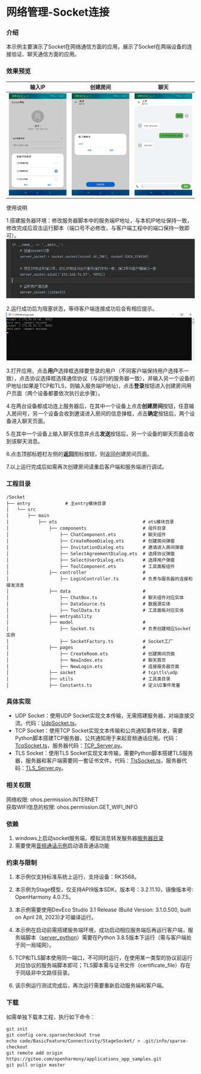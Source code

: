 # 网络管理-Socket连接

### 介绍

本示例主要演示了Socket在网络通信方面的应用，展示了Socket在两端设备的连接验证、聊天通信方面的应用。

### 效果预览
| 输入IP | 创建房间 | 聊天  |
|------------------------------------|-----------------------------------------|-----------------------------------|
| ![](screenshots/devices/input.png) | ![](screenshots/devices/createRoom.png) | ![](screenshots/devices/chat.png) |

使用说明

1.搭建服务器环境：修改服务器脚本中的服务端IP地址，与本机IP地址保持一致，修改完成后双击运行脚本（端口号不必修改，与客户端工程中的端口保持一致即可）。  
![server.png](screenshots/devices/modifyIp.png)

2.运行成功后为阻塞状态，等待客户端连接成功后会有相应提示。  
![server.png](screenshots/devices/server.png)

3.打开应用，点击**用户**选择框选择要登录的用户（不同客户端保持用户选择不一致），点击协议选择框选择通信协议（与运行的服务器一致），并输入另一个设备的IP地址(如果是TCP和TLS，则输入服务端IP地址)，点击**登录**按钮进入创建房间用户页面（两个设备都要依次执行此步骤）。

4.在两台设备都成功连上服务器后，在其中一个设备上点击**创建房间**按钮，任意输入房间号，另一个设备会收到邀请进入房间的信息弹框，点击**确定**按钮后，两个设备进入聊天页面。

5.在其中一个设备上输入聊天信息并点击**发送**按钮后，另一个设备的聊天页面会收到该聊天消息。

6.点击顶部标题栏左侧的**返回**图标按钮，则返回创建房间页面。

7.以上运行完成后如需再次创建房间请重启客户端和服务端进行调试。

### 工程目录

```
/Socket
├── entry             # 主entry模块目录
│   └── src
│       ├── main
│           ├── ets                                # ets模块目录
│               ├── components                     # 组件目录
│                   ├── ChatComponent.ets          # 聊天组件
│                   ├── CreateRoomDialog.ets       # 创建房间弹窗
│                   ├── InvitationDialog.ets       # 邀请进入房间弹窗
│                   ├── SelectAgreementDialog.ets  # 选择协议弹窗
│                   ├── SelectUserDialog.ets       # 选择用户弹窗
│                   ├── ToolComponent.ets          # 工具面板组件
│               ├── controller                     # 
│                   ├── LoginController.ts         # 负责与服务器的连接和接发消息
│               ├── data                           # 
│                   ├── ChatBox.ts                 # 聊天组件对应实体
│                   ├── DataSource.ts              # 数据源实体
│                   ├── ToolData.ts                # 工具面板对应实体
│               ├── entryability                
│               ├── model                          #  
│                   ├── Socket.ts                  # 负责创建相应Socket实例
│                   ├── SocketFactory.ts           # Socket工厂
│               ├── pages                          # 
│                   ├── CreateRoom.ets             # 创建房间页面
│                   ├── NewIndex.ets               # 聊天首页
│                   ├── NewLogin.ets               # 连接服务器页面
│               ├── socket                         # tcp\tls\udp
│               ├── utils                          # 工具类目录
│               ├── Constants.ts                   # 定义UI事件常量
```

### 具体实现

- UDP Socket：使用UDP Socket实现文本传输，无需搭建服务器，对端直接交流。代码：[UdpSocket.ts](entry%2Fsrc%2Fmain%2Fets%2Fsocket%2FUdpSocket.ts)。  
- TCP Socket：使用TCP Socket实现文本传输和公共通知事件转发，需要Python脚本搭建TCP服务器，公共通知用于来起音频通话应用。代码：[TcpSocket.ts](entry%2Fsrc%2Fmain%2Fets%2Fsocket%2FTcpSocket.ts)，服务器代码：[TCP_Server.py](server_python%2FTCP_Server.py)。  
- TLS Socket：使用TLS Socket实现文本传输，需要Python脚本搭建TLS服务器，服务器和客户端需要同一套证书文件。代码：[TlsSocket.ts](entry%2Fsrc%2Fmain%2Fets%2Fsocket%2FTlsSocket.ts)，服务器代码：[TLS_Server.py](server_python%2FTLS_Server.py)。

### 相关权限

网络权限: ohos.permission.INTERNET  
获取WIFI信息的权限: ohos.permission.GET_WIFI_INFO

### 依赖

1. windows上启动socket服务端，模拟消息转发服务器[服务器目录](./server_python)
2. 需要使用[音频通话示例](https://gitee.com/openharmony/applications_app_samples/tree/master/code/SystemFeature/Media/VoiceCallDemo)启动语音通话功能

### 约束与限制

1. 本示例仅支持标准系统上运行，支持设备：RK3568。

2. 本示例为Stage模型，仅支持API9版本SDK，版本号：3.2.11.10，镜像版本号: OpenHarmony 4.0.7.5。

3. 本示例需要使用DevEco Studio 3.1 Release (Build Version: 3.1.0.500, built on April 28, 2023)才可编译运行。

4. 本示例在启动前需搭建服务端环境，成功启动相应服务端后再运行客户端，服务端脚本（[server_python](server_python)）需要在Python 3.8.5版本下运行（需与客户端处于同一局域网）。

5. TCP和TLS脚本使用同一端口，不可同时运行，在使用某一类型的协议前运行对应协议的服务端脚本即可；TLS脚本需与证书文件（certificate_file）存在于同级非中文路径目录。

6. 该示例运行测试完成后，再次运行需要重新启动服务端和客户端。

### 下载

如需单独下载本工程，执行如下命令：

```
git init
git config core.sparsecheckout true
echo code/BasicFeature/Connectivity/StageSocket/ > .git/info/sparse-checkout
git remote add origin https://gitee.com/openharmony/applications_app_samples.git
git pull origin master
```